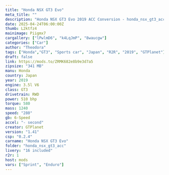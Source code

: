 ```yaml
---
title: "Honda NSX GT3 Evo"
meta_title: ""
description: "Honda NSX GT3 Evo 2019 ACC Conversion - honda_nsx_gt3_acc by GTPlanet Modding Team"
date: 2025-04-24T06:00:00Z
thumb: L2ktfz4
mainimage: Piigmx7
cargallery: ["lPwlmD6", "k4LqJmP", "8waucgw"]
categories: ["Car"]
author: "Theodora"
tags: ["Honda","GT3", "Sports car", "Japan", "R2R", "2019", "GTPlanet"]
draft: false
link: https://mods.to/ZRMK682e8b9e3d7a5
zipsize: "341 MB"
manu: Honda
country: Japan
year: 2019
engine: 3.5l V6
class: GT3
drivetrain: RWD
power: 510 bhp 
torque: 580	
mass: 1240
speed: "280"
gb: 6-Speed
accel: "- second"
creator: GTPlanet
version: "1.41"
csp: "0.2.4"
carname: "Honda NSX GT3 Evo"
folder: "honda_nsx_gt3_acc"
livery: "16 included"
r2r: 1
host: mods
vars: ["Sprint", "Enduro"]
---
```

